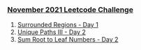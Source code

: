 ### [November 2021 Leetcode Challenge](https://leetcode.com/explore/featured/card/november-leetcoding-challenge-2021/)

1. [Surrounded Regions - Day 1](/_2021/_11_november2021/Day_01_130_Surrounded_Regions.java) 
2. [Unique Paths III - Day 2](/_2021/_11_november2021/Day_02_980_Unique_Paths_III.java) 
3. [Sum Root to Leaf Numbers - Day 2](/_2021/_11_november2021/Day_03_129_Sum_Root_to_Leaf_Numbers.java) 
